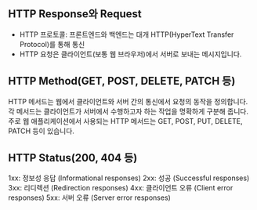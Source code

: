 ## HTTP Response와 Request
- HTTP 프로토콜: 프론트엔드와 백엔드는 대개 HTTP(HyperText Transfer Protocol)를 통해 통신
- HTTP 요청은 클라이언트(보통 웹 브라우저)에서 서버로 보내는 메시지입니다.

## HTTP Method(GET, POST, DELETE, PATCH 등)
HTTP 메서드는 웹에서 클라이언트와 서버 간의 통신에서 요청의 동작을 정의합니다. 각 메서드는 클라이언트가 서버에서 수행하고자 하는 작업을 명확하게 구분해 줍니다. 주로 웹 애플리케이션에서 사용되는 HTTP 메서드는 GET, POST, PUT, DELETE, PATCH 등이 있습니다.

## HTTP Status(200, 404 등)
1xx: 정보성 응답 (Informational responses)
2xx: 성공 (Successful responses)
3xx: 리디렉션 (Redirection responses)
4xx: 클라이언트 오류 (Client error responses)
5xx: 서버 오류 (Server error responses)